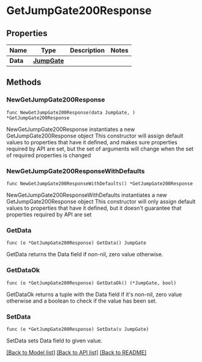 # GetJumpGate200Response

## Properties

Name | Type | Description | Notes
------------ | ------------- | ------------- | -------------
**Data** | [**JumpGate**](JumpGate.md) |  | 

## Methods

### NewGetJumpGate200Response

`func NewGetJumpGate200Response(data JumpGate, ) *GetJumpGate200Response`

NewGetJumpGate200Response instantiates a new GetJumpGate200Response object
This constructor will assign default values to properties that have it defined,
and makes sure properties required by API are set, but the set of arguments
will change when the set of required properties is changed

### NewGetJumpGate200ResponseWithDefaults

`func NewGetJumpGate200ResponseWithDefaults() *GetJumpGate200Response`

NewGetJumpGate200ResponseWithDefaults instantiates a new GetJumpGate200Response object
This constructor will only assign default values to properties that have it defined,
but it doesn't guarantee that properties required by API are set

### GetData

`func (o *GetJumpGate200Response) GetData() JumpGate`

GetData returns the Data field if non-nil, zero value otherwise.

### GetDataOk

`func (o *GetJumpGate200Response) GetDataOk() (*JumpGate, bool)`

GetDataOk returns a tuple with the Data field if it's non-nil, zero value otherwise
and a boolean to check if the value has been set.

### SetData

`func (o *GetJumpGate200Response) SetData(v JumpGate)`

SetData sets Data field to given value.



[[Back to Model list]](../README.md#documentation-for-models) [[Back to API list]](../README.md#documentation-for-api-endpoints) [[Back to README]](../README.md)



